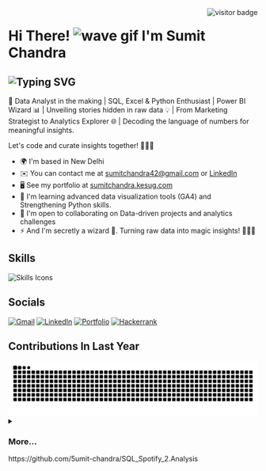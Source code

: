<img align="right" src="https://visitor-badge.laobi.icu/badge?page_id=5umitchandra" alt="visitor badge">

# Hi There! <img src="https://user-images.githubusercontent.com/18350557/176309783-0785949b-9127-417c-8b55-ab5a4333674e.gif" alt="wave gif" width="30" height="30"> **I'm Sumit Chandra**

![Typing SVG](https://readme-typing-svg.demolab.com?font=Fira+Code&size=20&pause=600&color=5BE9F7&vCenter=true&random=false&width=550&height=25&lines=Data+Analyst;Marketing+Strategist;SQL+Developer;Power+BI++Insights+Developer;Crafting+data+narratives+with+SQL+and+Python;Transforming+data+into+actionable+insights)
-----------------------------------------


🚀 Data Analyst in the making | SQL, Excel & Python Enthusiast | Power BI Wizard 📊 | Unveiling stories hidden in raw data 💡 | From Marketing Strategist to Analytics Explorer 🌐 | Decoding the language of numbers for meaningful insights.

Let's code and curate insights together! 👨‍💻✨

*   🌍 I'm based in New Delhi
*   ✉️ You can contact me at [sumitchandra42@gmail.com](mailto:sumitchandra42@gmail.com) or [LinkedIn](https://linkedin.com/in/5umit-chandra)
*   🖥️ See my portfolio at [sumitchandra.kesug.com](https://sumitchandra.kesug.com)
*   🧠 I'm learning advanced data visualization tools (GA4) and Strengthening Python skills.
*   🤝 I'm open to collaborating on Data-driven projects and analytics challenges
*   ⚡ And I'm secretly a wizard 🙂. Turning raw data into magic insights! 🧙‍♂️✨

## Skills

![Skills Icons](https://skillicons.dev/icons?i=mysql,python,wordpress,html,vscode,git)

## Socials

[![Gmail](https://img.shields.io/badge/Gmail-333333?style=for-the-badge&logo=gmail&logoColor=red)](mailto:chandrasumit42@gmail.com)
[![LinkedIn](https://img.shields.io/badge/LinkedIn-0077B5?style=for-the-badge&logo=linkedin&logoColor=white)](https://linkedin.com/in/5umit-chandra)
[![Portfolio](https://img.shields.io/badge/Portfolio-FF5722?style=for-the-badge&logo=todoist&logoColor=white)](https://sumitchandra.kesug.com)
[![Hackerrank](https://img.shields.io/badge/-Hackerrank-2EC866?style=for-the-badge&logo=HackerRank&logoColor=white)](https://hackerrank.com/profile/chandrasumit42)

## Contributions In Last Year

<picture>
  <source media="(prefers-color-scheme: dark)" srcset="https://raw.githubusercontent.com/5umit-chandra/5umit-chandra/output/github-contribution-grid-snake-dark.svg" />
  <source media="(prefers-color-scheme: light)" srcset="https://raw.githubusercontent.com/5umit-chandra/5umit-chandra/output/github-contribution-grid-snake.svg" />
  <img alt="github-snake" src="https://raw.githubusercontent.com/5umit-chandra/5umit-chandra/output/github-contribution-grid-snake.svg" />
</picture>

<details>
  <summary><h3> More... </h3></summary>
<h4> Popular repositories </h4>
<a href="https://github.com/5umit-chandra/Spotify_most.streamed.songs-2023_EDA">
  <img align="center" src="https://github-readme-stats.vercel.app/api/pin/?username=5umit-chandra&repo=Spotify_most.streamed.songs-2023_EDA" />
</a>
<a href="https://github.com/5umit-chandra/question_from_HackerRank">
  <img align="center" src="https://github-readme-stats.vercel.app/api/pin/?username=5umit-chandra&repo=question_from_HackerRank" />
</a>
<a href="https://github.com/5umit-chandra/E-Commerce_Sales_Dashboard">
  <img align="center" src="https://github-readme-stats.vercel.app/api/pin/?username=5umit-chandra&repo=E-Commerce_Sales_Dashboard" />
</a>
<a href="https://github.com/5umit-chandra/SQL_Spotify_2.Analysis">
  <img align="center" src="https://github-readme-stats.vercel.app/api/pin/?username=5umit-chandra&repo=SQL_Spotify_2.Analysis" />
  </a>
<a href="https://github.com/5umit-chandra/SQL_Spotify_Analysis">
  <img align="center" src="https://github-readme-stats.vercel.app/api/pin/?username=5umit-chandra&repo=SQL_Spotify_Analysis" />
</a>
</details>
 https://github.com/5umit-chandra/SQL_Spotify_2.Analysis


  
